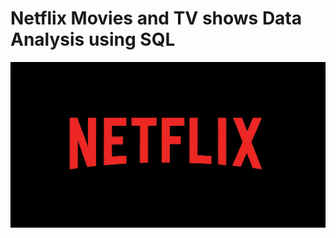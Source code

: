 # Netflix Movies and TV shows Data Analysis using SQL

![Netflix Logo](https://github.com/sneharampally/netflix_sql_project/blob/main/Netflix-Logo.png)
